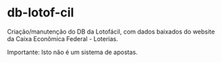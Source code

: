 # db-lotof-cil

Criação/manutenção do DB da Lotofácil, com dados baixados do website da Caixa Econômica Federal - Loterias.

Importante: Isto não é um sistema de apostas.
